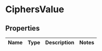 # CiphersValue

## Properties
Name | Type | Description | Notes
------------ | ------------- | ------------- | -------------
